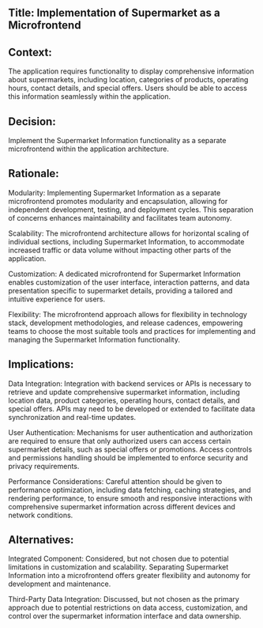 ## Title: Implementation of Supermarket as a Microfrontend

## Context:
The application requires functionality to display comprehensive information about supermarkets, including location, categories of products, operating hours, contact details, and special offers. Users should be able to access this information seamlessly within the application.

## Decision:
Implement the Supermarket Information functionality as a separate microfrontend within the application architecture.

## Rationale:

Modularity: Implementing Supermarket Information as a separate microfrontend promotes modularity and encapsulation, allowing for independent development, testing, and deployment cycles. This separation of concerns enhances maintainability and facilitates team autonomy.

Scalability: The microfrontend architecture allows for horizontal scaling of individual sections, including Supermarket Information, to accommodate increased traffic or data volume without impacting other parts of the application.

Customization: A dedicated microfrontend for Supermarket Information enables customization of the user interface, interaction patterns, and data presentation specific to supermarket details, providing a tailored and intuitive experience for users.

Flexibility: The microfrontend approach allows for flexibility in technology stack, development methodologies, and release cadences, empowering teams to choose the most suitable tools and practices for implementing and managing the Supermarket Information functionality.

## Implications:

Data Integration: Integration with backend services or APIs is necessary to retrieve and update comprehensive supermarket information, including location data, product categories, operating hours, contact details, and special offers. APIs may need to be developed or extended to facilitate data synchronization and real-time updates.

User Authentication: Mechanisms for user authentication and authorization are required to ensure that only authorized users can access certain supermarket details, such as special offers or promotions. Access controls and permissions handling should be implemented to enforce security and privacy requirements.

Performance Considerations: Careful attention should be given to performance optimization, including data fetching, caching strategies, and rendering performance, to ensure smooth and responsive interactions with comprehensive supermarket information across different devices and network conditions.

## Alternatives:

Integrated Component: Considered, but not chosen due to potential limitations in customization and scalability. Separating Supermarket Information into a microfrontend offers greater flexibility and autonomy for development and maintenance.

Third-Party Data Integration: Discussed, but not chosen as the primary approach due to potential restrictions on data access, customization, and control over the supermarket information interface and data ownership.